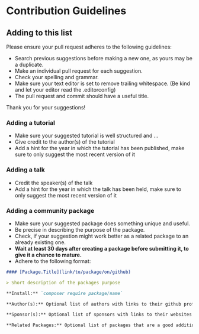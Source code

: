 # Contribution Guidelines

## Adding to this list

Please ensure your pull request adheres to the following guidelines:

* Search previous suggestions before making a new one, as yours may be a duplicate.
* Make an individual pull request for each suggestion.
* Check your spelling and grammar.
* Make sure your text editor is set to remove trailing whitespace. (Be kind and let your editor read the .editorconfig)
* The pull request and commit should have a useful title.

Thank you for your suggestions!

### Adding a tutorial

* Make sure your suggested tutorial is well structured and ...
* Give credit to the author(s) of the tutorial
* Add a hint for the year in which the tutorial has been published, make sure to only suggest the most recent version of it

### Adding a talk

* Credit the speaker(s) of the talk
* Add a hint for the year in which the talk has been held, make sure to only suggest the most recent version of it

### Adding a community package

* Make sure your suggested package does something unique and useful.
* Be precise in describing the purpose of the package.
* Check, if your suggestion might work better as a related package to an already existing one.
* **Wait at least 30 days after creating a package before submitting it, to give it a chance to mature.**
* Adhere to the following format:

```markdown
#### [Package.Title](link/to/package/on/github)

> Short description of the packages purpose

**Install:** `composer require package/name`

**Author(s):** Optional list of authors with links to their github profile

**Sponsor(s):** Optional list of sponsors with links to their websites

**Related Packages:** Optional list of packages that are a good addition to this package
```
